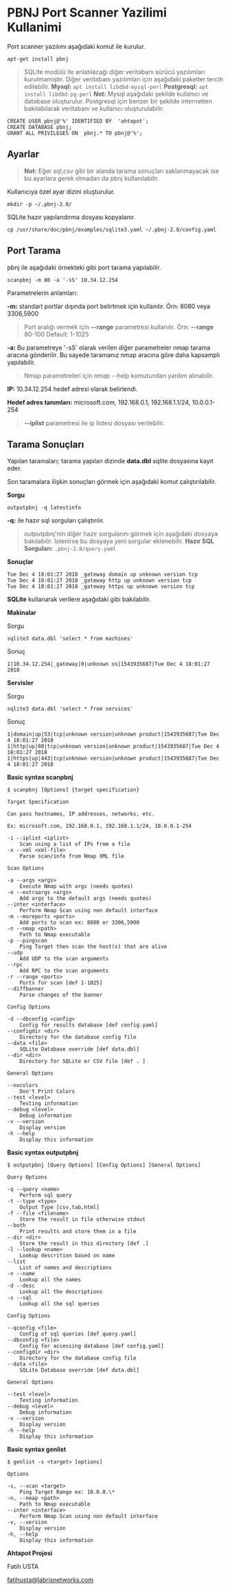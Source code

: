 # PBNJ Port Scanner Yazilimi Kullanimi

Port scanner yazılımı aşağıdaki komut ile kurulur.

```
apt-get install pbnj 
```

>SQLite modülü ile anlatılacağı diğer veritabanı sürücü yazılımları kurulmamıştır.
>Diğer veritabanı yazılımları için aşağıdaki paketler tercih edilebilir.
>**Mysql:** ```apt install libdbd-mysql-perl```
>**Postgresql:** ```apt install libdbd-pg-perl```
> **Not:** Mysql aşağıdaki şekilde kullanıcı ve database oluşturulur. Postgresql için benzer bir şekilde internetten bakılabilarak veritabanı ve kullanıcı oluşturulabilir.

 ```
CREATE USER pbnj@'%' IDENTIFIED BY  'ahtapot';
CREATE DATABASE pbnj;
GRANT ALL PRIVILEGES ON  pbnj.* TO pbnj@'%';
 ```

## Ayarlar

> **Not:** Eğer sql,csv gibi bir alanda tarama sonuçları saklanmayacak ise bu ayarlara gerek olmadan da pbnj kullanılabilir.

Kullanıcıya özel ayar dizini oluşturulur. 

```
mkdir -p ~/.pbnj-2.0/
```

SQLite hazır yapılandırma dosyası kopyalanır.

```
cp /usr/share/doc/pbnj/examples/sqlite3.yaml ~/.pbnj-2.0/config.yaml
```

## Port Tarama
pbnj ile aşağıdaki örnekteki gibi port tarama yapılabilir.
```
scanpbnj -m 80 -a '-sS' 10.34.12.254
```
Parametrelerin anlamları:

**-m:** standart portlar dışında port belirtmek için kullanılır. Örn: 8080 veya 3306,5900

> Port aralığı vermek için **--range** parametresi kullanılır. Örn: **--range** 80-100
> Default: 1-1025

**-a:** Bu parametreye '-sS' olarak verilen diğer parametreler nmap tarama aracına gönderilir. Bu sayede taramanız nmap aracına göre daha kapsamplı yapılabilir.
> Nmap parametreleri için nmap --help komutundan yardım alınabilir.
 
**IP:** 10.34.12.254 hedef adresi olarak belirlendi. 

**Hedef adres tanımları:** microsoft.com, 192.168.0.1, 192.168.1.1/24, 10.0.0.1-254

> **--iplist** parametresi ile ip listesi dosyası verilebilir.

## Tarama Sonuçları
Yapılan taramaları; tarama yapılan dizinde **data.dbl** sqlite dosyasına kayıt eder.

Son taramalara ilişkin sonuçları görmek için aşağıdaki komut çalıştırılabilir.

**Sorgu**

```
outputpbnj -q latestinfo
```
**-q:**  ile hazır sql sorguları çalıştırılır.

> outputpbnj'nin diğer hazır sorgularını görmek için aşağıdaki dosyaya bakılabilir. Istenirse bu dosyaya yeni sorgular eklenebilir.
> **Hazır SQL Sorguları:** ```.pbnj-2.0/query.yaml```

**Sonuçlar**

```
Tue Dec 4 18:01:27 2018 _gateway domain up unknown version tcp  
Tue Dec 4 18:01:27 2018 _gateway http up unknown version tcp  
Tue Dec 4 18:01:27 2018 _gateway https up unknown version tcp
```



 **SQLite** kullanarak verilere aşağıdaki gibi bakılabilir.

 **Makinalar**

Sorgu
```
sqlite3 data.dbl 'select * from machines'
```

Sonuç
```
1|10.34.12.254|_gateway|0|unknown os|1543935687|Tue Dec 4 18:01:27 2018
```

**Servisler**

Sorgu

```
sqlite3 data.dbl 'select * from services'
```

Sonuç
```
1|domain|up|53|tcp|unknown version|unknown product|1543935687|Tue Dec 4 18:01:27 2018  
1|http|up|80|tcp|unknown version|unknown product|1543935687|Tue Dec 4 18:01:27 2018  
1|https|up|443|tcp|unknown version|unknown product|1543935687|Tue Dec 4 18:01:27 2018
```

**Basic syntax scanpbnj**

```
$ scanpbnj [Options] {target specification}

Target Specification

Can pass hostnames, IP addresses, networks, etc.

Ex: microsoft.com, 192.168.0.1, 192.168.1.1/24, 10.0.0.1-254

-i --iplist <iplist>
    Scan using a list of IPs from a file
-x --xml <xml-file>
    Parse scan/info from Nmap XML file

Scan Options

-a --args <args>
    Execute Nmap with args (needs quotes)
-e --extraargs <args>
    Add args to the default args (needs quotes)
--inter <interface>
    Perform Nmap Scan using non default interface
-m --moreports <ports>
    Add ports to scan ex: 8080 or 3306,5900
-n --nmap <path>
    Path to Nmap executable
-p --pingscan
    Ping Target then scan the host(s) that are alive
--udp
    Add UDP to the scan arguments
--rpc
    Add RPC to the scan arguments
-r --range <ports>
    Ports for scan [def 1-1025]
--diffbanner
    Parse changes of the banner

Config Options

-d --dbconfig <config>
    Config for results database [def config.yaml]
--configdir <dir>
    Directory for the database config file
--data <file>
    SQLite Database override [def data.dbl]
--dir <dir>
    Directory for SQLite or CSV file [def . ]

General Options

--nocolors
    Don't Print Colors
--test <level>
    Testing information
--debug <level>
    Debug information
-v --version
    Display version
-h --help
    Display this information
```

**Basic syntax outputpbnj**

```
$ outputpbnj [Query Options] [Config Options] [General Options]

Query Options

-q --query <name>
    Perform sql query
-t --type <type>
    Output Type [csv,tab,html]
-f --file <filename>
    Store the result in file otherwise stdout
--both
    Print results and store them in a file
--dir <dir>
    Store the result in this directory [def .]
-l --lookup <name>
    Lookup descrition based on name
--list
    List of names and descriptions
-n --name
    Lookup all the names
-d --desc
    Lookup all the descriptions
-s --sql
    Lookup all the sql queries

Config Options

--qconfig <file>
    Config of sql queries [def query.yaml]
--dbconfig <file>
    Config for accessing database [def config.yaml]
--configdir <dir>
    Directory for the database config file
--data <file>
    SQLite Database override [def data.dbl]

General Options

--test <level>
    Testing information
--debug <level>
    Debug information
-v --version
    Display version
-h --help
    Display this information
```

**Basic syntax genlist**
```
$ genlist -s <target> [options]

Options

-s, --scan <target>
    Ping Target Range ex: 10.0.0.\*
-n, --nmap <path>
    Path to Nmap executable
--inter <interface>
    Perform Nmap Scan using non default interface
-v, --version
    Display version
-h, --help
    Display this information
```


**Ahtapot Projesi**

Fatih USTA

fatihusta@labrisnetworks.com


